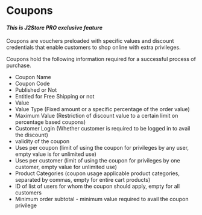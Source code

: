 # Coupons

#### ***This is J2Store PRO exclusive feature***

Coupons are vouchers preloaded with specific values and discount credentials that enable customers to shop online with extra privileges.



Coupons hold the following information required for a successful process of purchase.
* Coupon Name
* Coupon Code
* Published or Not
* Entitled for Free Shipping or not
* Value
* Value Type (Fixed amount or a specific percentage of the order value)
* Maximum Value (Restriction of discount value to a certain limit on percentage based coupons)
* Customer Login (Whether customer is required to be logged in to avail the discount)
* validity of the coupon
* Uses per coupon (limit of using the coupon for privileges by any user, empty value is for unlimited use)
* Uses per customer (limit of using the coupon for privileges by one customer, empty value for unlimited use)
* Product Categories (coupon usage applicable product categories, separated by commas, empty for entire cart products)
* ID of list of users for whom the coupon should apply, empty for all customers
* Minimum order subtotal - minimum value required to avail the coupon privilege
